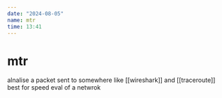 ```yaml
---
date: "2024-08-05"
name: mtr
time: 13:41
---
```


# mtr

alnalise a packet sent to somewhere like [[wireshark]] and [[traceroute]]
best for speed eval of a netwrok
